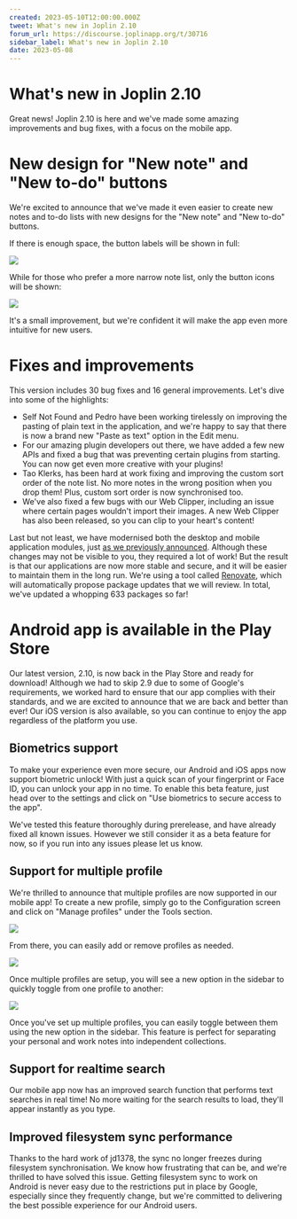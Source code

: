 ```yaml
---
created: 2023-05-10T12:00:00.000Z
tweet: What's new in Joplin 2.10
forum_url: https://discourse.joplinapp.org/t/30716
sidebar_label: What's new in Joplin 2.10
date: 2023-05-08
---
```


# What's new in Joplin 2.10

Great news! Joplin 2.10 is here and we've made some amazing improvements and bug fixes, with a focus on the mobile app.

# New design for "New note" and "New to-do" buttons

We're excited to announce that we've made it even easier to create new notes and to-do lists with new designs for the "New note" and "New to-do" buttons.

If there is enough space, the button labels will be shown in full:

![](https://raw.githubusercontent.com/laurent22/joplin/dev/Assets/WebsiteAssets/images/news/20230508-new-note-1.png)

While for those who prefer a more narrow note list, only the button icons will be shown:

![](https://raw.githubusercontent.com/laurent22/joplin/dev/Assets/WebsiteAssets/images/news/20230508-new-note-2.png)

It's a small improvement, but we're confident it will make the app even more intuitive for new users.

# Fixes and improvements

This version includes 30 bug fixes and 16 general improvements. Let's dive into some of the highlights:

- Self Not Found and Pedro have been working tirelessly on improving the pasting of plain text in the application, and we're happy to say that there is now a brand new "Paste as text" option in the Edit menu.
- For our amazing plugin developers out there, we have added a few new APIs and fixed a bug that was preventing certain plugins from starting. You can now get even more creative with your plugins!
- Tao Klerks, has been hard at work fixing and improving the custom sort order of the note list. No more notes in the wrong position when you drop them! Plus, custom sort order is now synchronised too.
- We've also fixed a few bugs with our Web Clipper, including an issue where certain pages wouldn't import their images. A new Web Clipper has also been released, so you can clip to your heart's content!

Last but not least, we have modernised both the desktop and mobile application modules, just [as we previously announced](https://joplinapp.org/news/20221115-renovate/). Although these changes may not be visible to you, they required a lot of work! But the result is that our applications are now more stable and secure, and it will be easier to maintain them in the long run. We're using a tool called [Renovate](https://www.mend.io/free-developer-tools/renovate/), which will automatically propose package updates that we will review. In total, we've updated a whopping 633 packages so far!

# Android app is available in the Play Store

Our latest version, 2.10, is now back in the Play Store and ready for download! Although we had to skip 2.9 due to some of Google's requirements, we worked hard to ensure that our app complies with their standards, and we are excited to announce that we are back and better than ever! Our iOS version is also available, so you can continue to enjoy the app regardless of the platform you use.

## Biometrics support

To make your experience even more secure, our Android and iOS apps now support biometric unlock! With just a quick scan of your fingerprint or Face ID, you can unlock your app in no time. To enable this beta feature, just head over to the settings and click on "Use biometrics to secure access to the app".

We've tested this feature thoroughly during prerelease, and have already fixed all known issues. However we still consider it as a beta feature for now, so if you run into any issues please let us know.

## Support for multiple profile

We're thrilled to announce that multiple profiles are now supported in our mobile app! To create a new profile, simply go to the Configuration screen and click on "Manage profiles" under the Tools section.

![](https://raw.githubusercontent.com/laurent22/joplin/dev/Assets/WebsiteAssets/images/news/20230508-biometrics-1.png)

From there, you can easily add or remove profiles as needed.

![](https://raw.githubusercontent.com/laurent22/joplin/dev/Assets/WebsiteAssets/images/news/20230508-biometrics-2.png)

Once multiple profiles are setup, you will see a new option in the sidebar to quickly toggle from one profile to another:

![](https://raw.githubusercontent.com/laurent22/joplin/dev/Assets/WebsiteAssets/images/news/20230508-biometrics-3.png)

Once you've set up multiple profiles, you can easily toggle between them using the new option in the sidebar. This feature is perfect for separating your personal and work notes into independent collections.

## Support for realtime search

Our mobile app now has an improved search function that performs text searches in real time! No more waiting for the search results to load, they'll appear instantly as you type.

## Improved filesystem sync performance

Thanks to the hard work of jd1378, the sync no longer freezes during filesystem synchronisation. We know how frustrating that can be, and we're thrilled to have solved this issue. Getting filesystem sync to work on Android is never easy due to the restrictions put in place by Google, especially since they frequently change, but we're committed to delivering the best possible experience for our Android users.